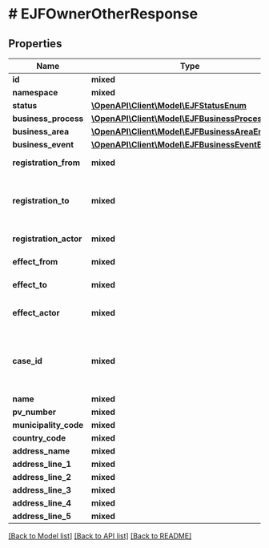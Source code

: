 # # EJFOwnerOtherResponse

## Properties

Name | Type | Description | Notes
------------ | ------------- | ------------- | -------------
**id** | **mixed** | Persistent unik nøgle. |
**namespace** | **mixed** |  |
**status** | [**\OpenAPI\Client\Model\EJFStatusEnum**](EJFStatusEnum.md) |  | [optional]
**business_process** | [**\OpenAPI\Client\Model\EJFBusinessProcessEnum**](EJFBusinessProcessEnum.md) |  | [optional]
**business_area** | [**\OpenAPI\Client\Model\EJFBusinessAreaEnum**](EJFBusinessAreaEnum.md) |  | [optional]
**business_event** | [**\OpenAPI\Client\Model\EJFBusinessEventEnum**](EJFBusinessEventEnum.md) |  | [optional]
**registration_from** | **mixed** | Tidspunktet hvor registreringen er foretaget. |
**registration_to** | **mixed** | Tidspunktet hvor en ny registrering er foretaget på objektet, og hvor denne version således ikke længere er den seneste. | [optional]
**registration_actor** | **mixed** | Den aktør der har foretaget registreringen. |
**effect_from** | **mixed** | Tidspunktet hvorfra objektet har virkning. |
**effect_to** | **mixed** | Tidspunktet hvor objektets virkning ophører. | [optional]
**effect_actor** | **mixed** | Den aktør der har afstedkommet objektets virkning. |
**case_id** | **mixed** | Persistent unik nøgle for den Ejerskabshændelse behandling eller Person/Virksomhedshændelse behandling, som objektet senest er ændret ved. |
**name** | **mixed** |  |
**pv_number** | **mixed** |  | [optional]
**municipality_code** | **mixed** |  |
**country_code** | **mixed** |  | [optional]
**address_name** | **mixed** |  |
**address_line_1** | **mixed** |  | [optional]
**address_line_2** | **mixed** |  | [optional]
**address_line_3** | **mixed** |  | [optional]
**address_line_4** | **mixed** |  | [optional]
**address_line_5** | **mixed** |  | [optional]

[[Back to Model list]](../../README.md#models) [[Back to API list]](../../README.md#endpoints) [[Back to README]](../../README.md)
